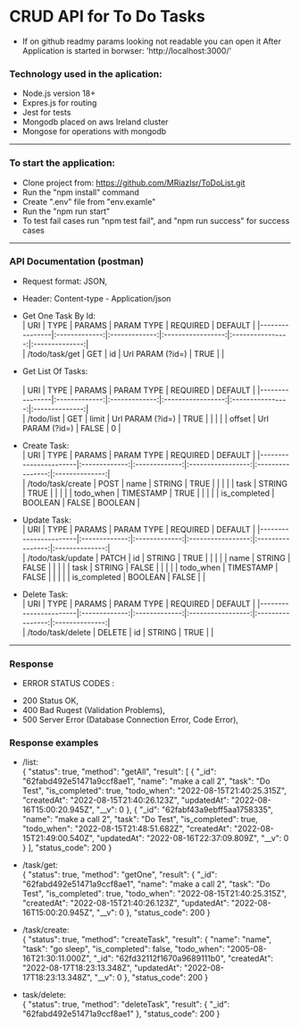 # CRUD API for To Do Tasks 
* If on github readmy params looking not readable you can open it After Application is started in borwser: 'http://localhost:3000/' 
  
### Technology used in the aplication: ###
* Node.js version 18+
* Expres.js for routing
* Jest for tests
* Mongodb placed on aws Ireland cluster
* Mongose for operations with mongodb  
---------------------------------------------------------------------------------- 
### To start the application:
* Clone project from: https://github.com/MRiazIsr/ToDoList.git  
* Run the "npm install" command
* Create ".env" file from "env.examle"  
* Run the "npm run start"
* To test fail cases run "npm test fail", and "npm run success" for success cases  
------------------------------------------------------------------------------------------------------------------    
### API Documentation (postman)
* Request format: JSON,
* Header: Content-type - Application/json


* Get One Task By Id:<br>
|      URI       |      TYPE     |    PARAMS     |     PARAM TYPE    |     REQUIRED     |     DEFAULT    | 
|----------------|:-------------:|:-------------:|:-----------------:|:----------------:|:--------------:|         
| /todo/task/get |      GET      |      id       |  Url PARAM (?id=) |       TRUE       |                |

* Get List Of Tasks:<br>  
|      URI       |      TYPE     |    PARAMS     |     PARAM TYPE    |     REQUIRED     |     DEFAULT    | 
|----------------|:-------------:|:-------------:|:-----------------:|:----------------:|:--------------:|         
|   /todo/list   |      GET      |     limit     |  Url PARAM (?id=) |       TRUE       |                |
|                |               |     offset    |  Url PARAM (?id=) |       FALSE      |       0        |

* Create Task:<br> 
|      URI              |      TYPE     |    PARAMS     |     PARAM TYPE    |     REQUIRED     |     DEFAULT    | 
|-----------------------|:-------------:|:-------------:|:-----------------:|:----------------:|:--------------:|         
|   /todo/task/create   |     POST      |      name     |       STRING      |       TRUE       |                |
|                       |               |      task     |       STRING      |       TRUE       |                |
|                       |               |   todo_when   |      TIMESTAMP    |       TRUE       |                |
|                       |               |  is_completed |       BOOLEAN     |       FALSE      |     BOOLEAN    |

* Update Task:<br>
|      URI              |      TYPE     |    PARAMS     |     PARAM TYPE    |     REQUIRED     |     DEFAULT    | 
|-----------------------|:-------------:|:-------------:|:-----------------:|:----------------:|:--------------:|         
|   /todo/task/update   |     PATCH     |       id      |       STRING      |       TRUE       |                |
|                       |               |      name     |       STRING      |       FALSE      |                |
|                       |               |      task     |       STRING      |       FALSE      |                |
|                       |               |   todo_when   |      TIMESTAMP    |       FALSE      |                |
|                       |               |  is_completed |       BOOLEAN     |       FALSE      |                |

* Delete Task:<br>
|      URI              |      TYPE     |    PARAMS     |     PARAM TYPE    |     REQUIRED     |     DEFAULT    | 
|-----------------------|:-------------:|:-------------:|:-----------------:|:----------------:|:--------------:|         
|   /todo/task/delete   |     DELETE    |       id      |       STRING      |       TRUE       |                |

------------------------------------------------------------------------------------------------------------------  
### Response                                   
* ERROR STATUS CODES :
- 200 Status OK,
- 400 Bad Ruqest (Validation Problems),
- 500 Server Error (Database Connection Error, Code Error),
### Response examples
* /list:<br> 
 {
    "status": true,
    "method": "getAll",
    "result": [
        {
            "_id": "62fabd492e51471a9ccf8ae1",
            "name": "make a call 2",
            "task": "Do Test",
            "is_completed": true,
            "todo_when": "2022-08-15T21:40:25.315Z",
            "createdAt": "2022-08-15T21:40:26.123Z",
            "updatedAt": "2022-08-16T15:00:20.945Z",
            "__v": 0
        },
        {
            "_id": "62fabf43a9ebff5aa1758335",
            "name": "make a call 2",
            "task": "Do Test",
            "is_completed": true,
            "todo_when": "2022-08-15T21:48:51.682Z",
            "createdAt": "2022-08-15T21:49:00.540Z",
            "updatedAt": "2022-08-16T22:37:09.809Z",
            "__v": 0
        }
    ],
    "status_code": 200
}

* /task/get:<br>
{
    "status": true,
    "method": "getOne",
    "result": {
        "_id": "62fabd492e51471a9ccf8ae1",
        "name": "make a call 2",
        "task": "Do Test",
        "is_completed": true,
        "todo_when": "2022-08-15T21:40:25.315Z",
        "createdAt": "2022-08-15T21:40:26.123Z",
        "updatedAt": "2022-08-16T15:00:20.945Z",
        "__v": 0
    },
    "status_code": 200
}
* /task/create:<br> 
{
    "status": true,
    "method": "createTask",
    "result": {
        "name": "name",
        "task": "go sleep",
        "is_completed": false,
        "todo_when": "2005-08-16T21:30:11.000Z",
        "_id": "62fd32112f1670a9689111b0",
        "createdAt": "2022-08-17T18:23:13.348Z",
        "updatedAt": "2022-08-17T18:23:13.348Z",
        "__v": 0
    },
    "status_code": 200
}
* task/delete:<br> 
{
    "status": true,
    "method": "deleteTask",
    "result": {
        "_id": "62fabd492e51471a9ccf8ae1"
    },
    "status_code": 200
}      
